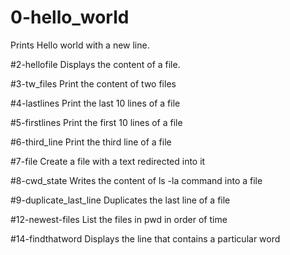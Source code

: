 # 0-hello_world
Prints Hello world with a new line.

#2-hellofile
Displays the content of a file.

#3-tw_files
Print the content of two files

#4-lastlines
Print the last 10 lines of a file

#5-firstlines
Print the first 10 lines of a file

#6-third_line
Print the third line of a file

#7-file
Create a file with a text redirected into it

#8-cwd_state
Writes the content of ls -la command into a file

#9-duplicate_last_line
Duplicates the last line of a file

#12-newest-files
List the files in pwd in order of time

#14-findthatword
Displays the line that contains a particular word
